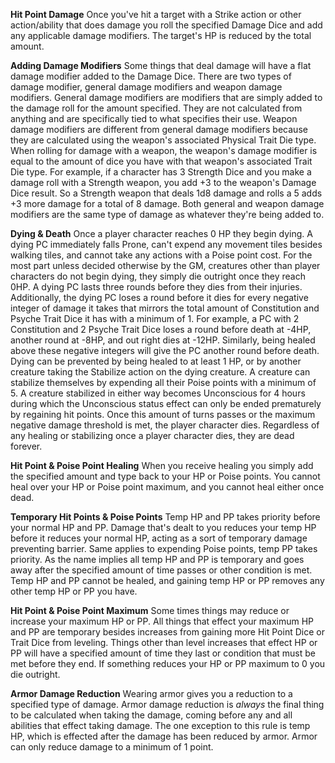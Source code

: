 **Hit Point Damage**
	Once you've hit a target with a Strike action or other action/ability that does damage you roll the specified Damage Dice and add any applicable damage modifiers. The target's HP is reduced by the total amount.

**Adding Damage Modifiers**
	Some things that deal damage will have a flat damage modifier added to the Damage Dice. There are two types of damage modifier, general damage modifiers and weapon damage modifiers. General damage modifiers are modifiers that are simply added to the damage roll for the amount specified. They are not calculated from anything and are specifically tied to what specifies their use. Weapon damage modifiers are different from general damage modifiers because they are calculated using the weapon's associated Physical Trait Die type. When rolling for damage with a weapon, the weapon's damage modifier is equal to the amount of dice you have with that weapon's associated Trait Die type.
	For example, if a character has 3 Strength Dice and you make a damage roll with a Strength weapon, you add +3 to the weapon's Damage Dice result. So a Strength weapon that deals 1d8 damage and rolls a 5 adds +3 more damage for a total of 8 damage.
	Both general and weapon damage modifiers are the same type of damage as whatever they're being added to.

**Dying & Death**
	Once a player character reaches 0 HP they begin dying. A dying PC immediately falls Prone, can't expend any movement tiles besides walking tiles, and cannot take any actions with a Poise point cost. For the most part unless decided otherwise by the GM, creatures other than player characters do not begin dying, they simply die outright once they reach 0HP.
	A dying PC lasts three rounds before they dies from their injuries. Additionally, the dying PC loses a round before it dies for every negative integer of damage it takes that mirrors the total amount of Constitution and Psyche Trait Dice it has with a minimum of 1. For example, a PC with 2 Constitution and 2 Psyche Trait Dice loses a round before death at -4HP, another round at -8HP, and out right dies at -12HP. Similarly, being healed above these negative integers will give the PC another round before death.
	Dying can be prevented by being healed to at least 1 HP, or by another creature taking the Stabilize action on the dying creature. A creature can stabilize themselves by expending all their Poise points with a minimum of 5. A creature stabilized in either way becomes Unconscious for 4 hours during which the Unconscious status effect can only be ended prematurely by regaining hit points.
	Once this amount of turns passes or the maximum negative damage threshold is met, the player character dies. Regardless of any healing or stabilizing once a player character dies, they are dead forever.

**Hit Point & Poise Point Healing**
	When you receive healing you simply add the specified amount and type back to your HP or Poise points. You cannot heal over your HP or Poise point maximum, and you cannot heal either once dead.

**Temporary Hit Points & Poise Points**
	Temp HP and PP takes priority before your normal HP and PP. Damage that's dealt to you reduces your temp HP before it reduces your normal HP, acting as a sort of temporary damage preventing barrier. Same applies to expending Poise points, temp PP takes priority. As the name implies all temp HP and PP is temporary and goes away after the specified amount of time passes or other condition is met. Temp HP and PP cannot be healed, and gaining temp HP or PP removes any other temp HP or PP you have.

**Hit Point & Poise Point Maximum**
	Some times things may reduce or increase your maximum HP or PP. All things that effect your maximum HP and PP are temporary besides increases from gaining more Hit Point Dice or Trait Dice from leveling. Things other than level increases that effect HP or PP will have a specified amount of time they last or condition that must be met before they end. If something reduces your HP or PP maximum to 0 you die outright.

**Armor Damage Reduction**
	Wearing armor gives you a reduction to a specified type of damage. Armor damage reduction is *always* the final thing to be calculated when taking the damage, coming before any and all abilities that effect taking damage. The one exception to this rule is temp HP, which is effected after the damage has been reduced by armor. Armor can only reduce damage to a minimum of 1 point.